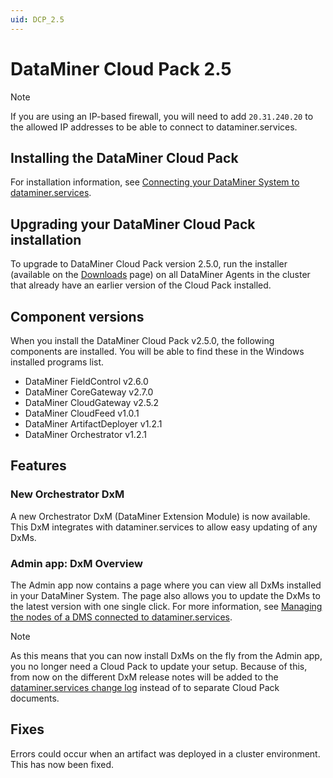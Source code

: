 ```yaml
---
uid: DCP_2.5
---
```


# DataMiner Cloud Pack 2.5

> [!NOTE]
> If you are using an IP-based firewall, you will need to add `20.31.240.20` to the allowed IP addresses to be able to connect to dataminer.services.

## Installing the DataMiner Cloud Pack

For installation information, see [Connecting your DataMiner System to dataminer.services](xref:Connecting_your_DataMiner_System_to_the_cloud).

## Upgrading your DataMiner Cloud Pack installation

To upgrade to DataMiner Cloud Pack version 2.5.0, run the installer (available on the [Downloads](https://community.dataminer.services/downloads/) page) on all DataMiner Agents in the cluster that already have an earlier version of the Cloud Pack installed.

## Component versions

When you install the DataMiner Cloud Pack v2.5.0, the following components are installed. You will be able to find these in the Windows installed programs list.

- DataMiner FieldControl v2.6.0
- DataMiner CoreGateway v2.7.0
- DataMiner CloudGateway v2.5.2
- DataMiner CloudFeed v1.0.1
- DataMiner ArtifactDeployer v1.2.1
- DataMiner Orchestrator v1.2.1

## Features

### New Orchestrator DxM

A new Orchestrator DxM (DataMiner Extension Module) is now available. This DxM integrates with dataminer.services to allow easy updating of any DxMs.

### Admin app: DxM Overview

The Admin app now contains a page where you can view all DxMs installed in your DataMiner System. The page also allows you to update the DxMs to the latest version with one single click. For more information, see [Managing the nodes of a DMS connected to dataminer.services](xref:Managing_cloud-connected_nodes).

> [!NOTE]
> As this means that you can now install DxMs on the fly from the Admin app, you no longer need a Cloud Pack to update your setup. Because of this, from now on the different DxM release notes will be added to the [dataminer.services change log](xref:DCP_change_log) instead of to separate Cloud Pack documents.

## Fixes

Errors could occur when an artifact was deployed in a cluster environment. This has now been fixed.
